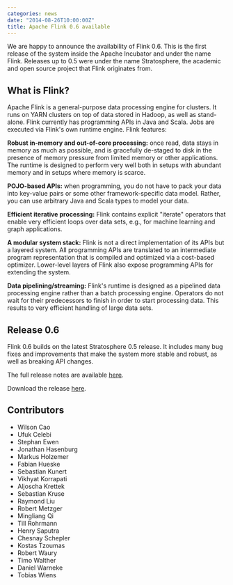 ```yaml
---
categories: news
date: "2014-08-26T10:00:00Z"
title: Apache Flink 0.6 available
---
```


We are happy to announce the availability of Flink 0.6. This is the
first release of the system inside the Apache Incubator and under the
name Flink. Releases up to 0.5 were under the name Stratosphere, the
academic and open source project that Flink originates from.

## What is Flink?

Apache Flink is a general-purpose data processing engine for
clusters. It runs on YARN clusters on top of data stored in Hadoop, as
well as stand-alone. Flink currently has programming APIs in Java and
Scala. Jobs are executed via Flink's own runtime engine. Flink
features:

**Robust in-memory and out-of-core processing:** once read, data stays
  in memory as much as possible, and is gracefully de-staged to disk in
  the presence of memory pressure from limited memory or other
  applications. The runtime is designed to perform very well both in
  setups with abundant memory and in setups where memory is scarce.

**POJO-based APIs:** when programming, you do not have to pack your
  data into key-value pairs or some other framework-specific data
  model. Rather, you can use arbitrary Java and Scala types to model
  your data.

**Efficient iterative processing:** Flink contains explicit "iterate" operators
  that enable very efficient loops over data sets, e.g., for machine
  learning and graph applications.

**A modular system stack:** Flink is not a direct implementation of its
  APIs but a layered system. All programming APIs are translated to an
  intermediate program representation that is compiled and optimized
  via a cost-based optimizer. Lower-level layers of Flink also expose
  programming APIs for extending the system.

**Data pipelining/streaming:** Flink's runtime is designed as a
  pipelined data processing engine rather than a batch processing
  engine. Operators do not wait for their predecessors to finish in
  order to start processing data. This results to very efficient
  handling of large data sets.

## Release 0.6

Flink 0.6 builds on the latest Stratosphere 0.5 release. It includes
many bug fixes and improvements that make the system more stable and
robust, as well as breaking API changes.

The full release notes are available [here](https://issues.apache.org/jira/secure/ReleaseNote.jspa?projectId=12315522&version=12327101).

Download the release [here](http://flink.incubator.apache.org/downloads.html).

## Contributors

* Wilson Cao
* Ufuk Celebi
* Stephan Ewen
* Jonathan Hasenburg
* Markus Holzemer
* Fabian Hueske
* Sebastian Kunert
* Vikhyat Korrapati
* Aljoscha Krettek
* Sebastian Kruse
* Raymond Liu
* Robert Metzger
* Mingliang Qi
* Till Rohrmann
* Henry Saputra
* Chesnay Schepler
* Kostas Tzoumas
* Robert Waury
* Timo Walther
* Daniel Warneke
* Tobias Wiens

